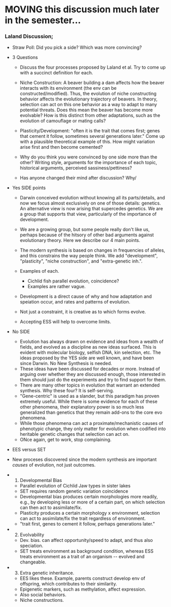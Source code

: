 

# MOVING this discussion much later in the semester...


### Laland Discussion;
- Straw Poll: Did you pick a side? Which was more convincing? 
- 3 Questions
	- Discuss the four processes proposed by Laland et al. Try to come up with a succinct definition for each. 

	- Niche Construction: A beaver building a dam affects how the beaver interacts with its environment (the env can be constructed/modified). Thus, the evolution of niche constructing behavior affects the evolutionary trajectory of beavers. In theory, selection can act on this one behavior as a way to adapt to many potential threats. Does this mean the beaver has become more evolvable? How is this distinct from other adaptations, such as the evolution of camouflage or mating calls? 

	- Plasticity/Development: "often it is the trait that comes first; genes that cement it follow, sometimes several generations later." 
	Come up with a plausible theoretical example of this. How might variation arise first and then become cemented?

	- Why do you think you were convinced by one side more than the other? Writing style, arguments for the importance of each topic, historical arguments, perceived sassiness/pettiness? 

	- Has anyone changed their mind after discussion? Why/


- Yes SIDE points
	- Darwin conceived evolution without knowing all its parts/details, and now we focus almost exclusively on one of those details: genetics. An alternative view is now arising that supercedes genetics.
	We are a group that supports that view, particularly of the importance of development.
	- We are a growing group, but some people really don't like us, perhaps because of the hitsory of other bad arguments against evolutionary theory. Here we describe our 4 main points.

	- The modern synthesis is based on changes in frequencies of alleles, and this constrains the way people think. We add "development", "plasticity", "niche construction", and "extra-genetic inh.". 
	- Examples of each.
		- Cichlid fish parallel evolution, coincidence?
		- Examples are rather vague.
	- Development is a direct cause of why and how adaptation and speiation occur, and rates and patterns of evolution.
	- Not just a constraint, it is creative as to which forms evolve.
	- Accepting ESS will help to overcome limits.

- No SIDE
	- Evolution has always drawn on evidence and ideas from a wealth of fields, and evolved as a discipline as new ideas surfaced. This is evident with molecular biology, selfish DNA, kin selection, etc. The ideas proposed by the YES side are well known, and have been since Darwin. No New Synthesis is needed.
	- These ideas have been discussed for decades or more. Instead of arguing over whether they are discussed enough, those interested in them should just do the experiments and try to find support for them.
	- There are many other topics in evolution that warrant an extended
	synthesis. Why these four? It is self-serving.
	- "Gene-centric" is used as a slander, but this paradigm has proven extremely useful. While there is some evidence for each of these other phenomena, their explanatory power is so much less generalized than genetics that they remain add-ons to the core evo phenomena. 
	- While those phenomena can act a proximate/mechanistic causes of phenotypic change, they only matter for evolution when codified into heritable genetic changes that selection can act on.
	- ONce again, get to work, stop complaining.


- EES versus SET
- New proceses discovered since the modern synthesis are important *causes* of evolution, not just outcomes. 

- 1. Developmental Bias
	- Parallel evolution of Cichlid Jaw types in sister lakes
	- SET requires random genetic variation coincidence
	- Developmental bias produces certain morphologies more readily, 
	e.g., by developing less or more of a certain part, on which selection can then act to assimilate/fix.
	- Plasticity produces a certain morphology x environment, selection can act to assimilate/fix the trait regardless of environment.
	- "trait first, genes to cement it follow, perhaps generations later."

- 2. Evolvability
	- Dev. bias. can affect opportunity/speed to adapt, and thus also speciation.
	- SET treats environment as background condition, whereas ESS treats environment as a trait of an organism -- evolved and changeable.

- 3. Extra genetic inheritance.
	- EES likes these. Example, parents construct develop env of offspring, which contributes to their similarity.
	- Epigenetic markers, such as methylation, affect expression.
	- Also social behaviors.
	- Niche constructions.

